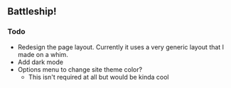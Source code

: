 ## Battleship!

### Todo

- Redesign the page layout. Currently it uses a very generic layout that I made
  on a whim.
- Add dark mode
- Options menu to change site theme color?
  - This isn't required at all but would be kinda cool
